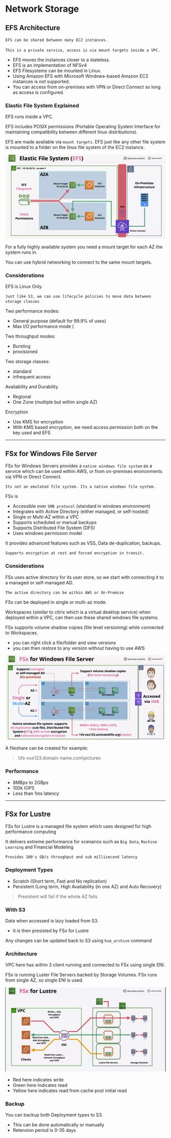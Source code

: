 # Network Storage

## EFS Architecture

    EFS can be shared between many EC2 instances.

    This is a private service, access is via mount targets inside a VPC.

- EFS moves the instances closer to a stateless.
- EFS is an implementation of NFSv4
- EFS Filesystems can be mounted in Linux.
- Using Amazon EFS with Microsoft Windows–based Amazon EC2 instances is not supported.
- You can access from on-premises with VPN or Direct Connect so long as access is configured.

### Elastic File System Explained

EFS runs inside a VPC.

EFS includes POSIX permissions (Portable Operating System Interface for maintaining compatibility between different linux distributions).

EFS are made available via `mount targets`. EFS just like any other file system is mounted to a folder on the linux file system of the EC2 instance.

![img](./imgs/storage/EFS.webp)

For a fully highly available system you need a mount target for each AZ the system runs in.

You can use hybrid networking to connect to the same mount targets.

### Considerations

EFS is Linux Only.

    Just like S3, we can use lifecycle policies to move data between storage classes

Two performance modes:

- General purpose (default for 99.9% of uses)
- Max I/O performance mode (

Two throughput modes:

- Bursting
- provisioned

Two storage classes:

- standard
- infrequent access

Availability and Durability

- Regional
- One Zone (multiple but within single AZ)

Encryption

- Use KMS for encryption
- With KMS based encryption, we need access permission both on the key used and EFS

---

## FSx for Windows File Server

FSx for Windows Servers provides a `native windows file system` as a service which can be used within AWS, or from on-premises environments via VPN or Direct Connect.

    Its not an emulated file system. Its a native windows file system.

FSx is

- Accessible over `SMB protocol` (standard in windows environment)
- Integrates with Active Directory (either managed, or self-hosted)
- Single or Multi-AZ within a VPC
- Supports scheduled or manual backups
- Supports Distributed File System (DFS)
- Uses windows permission model

It provides advanced features such as VSS, Data de-duplication, backups.

    Supports encryption at rest and forced encryption in transit.

### Considerations

FSx uses active directory for its user store, so we start with connecting it to a managed or self-managed AD.

    The active directory can be within AWS or On-Premise

FSx can be deployed in single or multi-az mode.

Workspaces (similar to citrix which is a virtual desktop service) when deployed within a VPC, can then use these shared windows file systems.

FSx supports volume shadow copies (file level versioning) while connected to Workspaces.

- you can right click a file/folder and view versions
- you can then restore to any version without having to use AWS

![img](./imgs/storage/FSx.webp)

A fileshare can be created for example:

> \\\fs-xxx123.domain-name.com\pictures

### Performance

- 8MBps to 2GBps
- 100k IOPS
- Less than 1ms latency

---

## FSx for Lustre

FSx for Lustre is a managed file system which uses designed for high performance computing

It delivers extreme performance for scenarios such as `Big Data`, `Machine Learning` and Financial Modeling

    Provides 100's GB/s throughput and sub millisecond latency

### Deployment Types

- Scratch (Short term, Fast and No replication)
- Persistent (Long term, High Availability (in one AZ) and Auto Recovery)

> Presistent will fail if the whole AZ fails

### With S3

Data when accessed is lazy loaded from S3.

- It is then presisted by FSx for Lustre

Any changes can be updated back to S3 using `hsm_archive` command

### Architecture

VPC here has within 3 client running and connected to FSx using single ENI.

FSx is running Luster File Servers backed by Storage Volumes. FSx runs from single AZ, so single ENI is used.

![img](./ss/fsx-for-lustre.webp)

- Red here indicates write
- Green here indicates read
- Yellow here indicates read from cache post initial read

### Backup

You can backup both Deployment types to S3.

- This can be done automatically or manually
- Retension period is 0-35 days
